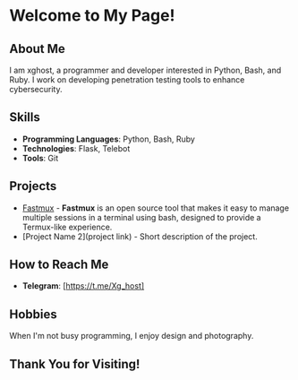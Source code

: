 # Welcome to My Page!

## About Me
I am xghost, a programmer and developer interested in Python, Bash, and Ruby. I work on developing penetration testing tools to enhance cybersecurity.

## Skills
- **Programming Languages**: Python, Bash, Ruby
- **Technologies**: Flask, Telebot
- **Tools**: Git

## Projects
- [Fastmux](https://github.com/Xghostxdz/Fastmux) - **Fastmux** is an open source tool that makes it easy to manage multiple sessions in a terminal using bash, designed to provide a Termux-like experience.
- [Project Name 2](project link) - Short description of the project.

## How to Reach Me
- **Telegram**: [https://t.me/Xg_host]

## Hobbies
When I'm not busy programming, I enjoy design and photography.

## Thank You for Visiting!
